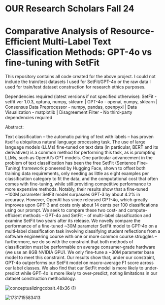 # OUR Research Scholars Fall 24
# Comparative Analysis of Resource-Efficient Multi-Label Text Classification Methods: GPT-4o vs fine-tuning with SetFit
This repository contains all code created for the above project. I could not include the train/test datasets I used for SetFit/GPT-4o or the raw data I used for train/test dataset construction for research ethics purposes.

Dependencies required (latest versions if not specified otherwise):
SetFit - setfit ver 1.0.3, optuna, numpy, sklearn |
GPT-4o - openai, numpy, sklearn |
Consensus Data Preprocessor - numpy, pandas, openpyxl |
Data Visualization - matplotlib |
Disagreement Filter - No third-party dependencies required

Abstract:

Text classification – the automatic pairing of text with labels – has proven itself a ubiquitous natural language processing task. The use of large language models (LLMs) fine-tuned on text data (in particular, BERT and its derivatives) is a common method for performing this task, as is prompting LLMs, such as OpenAI’s GPT models. One particular advancement in the problem of text classification has been the free SetFit (Sentence Fine-Tuning) framework pioneered by Hugging Face, shown to offset both training data requirements, only needing as little as eight examples per classification category to fit the data, and the computational cost that often comes with fine-tuning, while still providing competitive performance to more expensive methods. Notably, their results show that a fine-tuned ~100M parameter SetFit model surpasses GPT-3 by about 4.2% in accuracy. However, OpenAI has since released GPT-4o, which greatly improves upon GPT-3 and costs only about 14 cents per 100 classifications using our prompt. We seek to compare these two cost- and compute-efficient methods – GPT-4o and SetFit – of multi-label classification and examine SetFit two years after its release. We novelly compare the performance of a fine-tuned ~30M parameter SetFit model to GPT-4o on a multi-label classification task involving classifying student reflections from a software engineering course with one or more common course struggles – furthermore, we do so with the constraint that both methods of classification must be performable on average consumer-grade hardware (we use an 8GB NVIDIA GPU). We only fine-tune a ~30M parameter base model to meet this constraint. Our results show that, under our constraint, GPT-4o outperforms our SetFit model on macro-average F1 score across our label classes. We also find that our SetFit model is more likely to under-predict while GPT-4o is more likely to over-predict, noting limitations in our dataset construction methodology.


![conceptualizingcobalt_48x36 (1)](https://github.com/user-attachments/assets/d3616a0f-46f8-4b0c-b29a-97a81b2ffbc9)

![1731715583413](https://github.com/user-attachments/assets/819f9954-bef7-4a78-82bc-7fe8876715f6)
